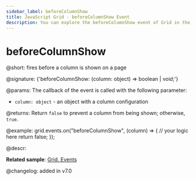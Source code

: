 ```yaml
---
sidebar_label: beforeColumnShow
title: JavaScript Grid - beforeColumnShow Event 
description: You can explore the beforeColumnShow event of Grid in the documentation of the DHTMLX JavaScript UI library. Browse developer guides and API reference, try out code examples and live demos, and download a free 30-day evaluation version of DHTMLX Suite.
---
```


# beforeColumnShow

@short: fires before a column is shown on a page

@signature: {'beforeColumnShow: (column: object) => boolean | void;'}

@params:
The callback of the event is called with the following parameter:
- `column: object` - an object with a column configuration

@returns:
Return `false` to prevent a column from being shown; otherwise, `true`.

@example:
grid.events.on("beforeColumnShow", (column) => {
    // your logic here
    return false;
});

@descr:

**Related sample**: [Grid. Events](https://snippet.dhtmlx.com/9zeyp4ds)

@changelog: added in v7.0
